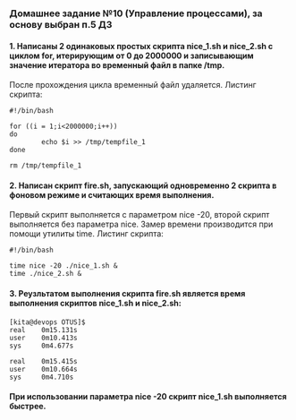 ### Домашнее задание №10 (Управление процессами), за основу выбран п.5 ДЗ
####  1. Написаны 2 одинаковых простых скрипта nice_1.sh и nice_2.sh с циклом for, итерирующим от 0 до 2000000 и записывающим значение итератора во временный файл в папке /tmp.
После прохождения цикла временный файл удаляется. Листинг скрипта:
```console
#!/bin/bash

for ((i = 1;i<2000000;i++))
do
        echo $i >> /tmp/tempfile_1
done

rm /tmp/tempfile_1
```
#### 2. Написан скрипт fire.sh, запускающий одновременно 2 скрипта в фоновом режиме и считающих время выполнения.
Первый скрипт выполняется с параметром nice -20, второй скрипт выполняется без параметра nice. Замер времени производится при помощи утилиты time. Листинг скрипта:
```console
#!/bin/bash

time nice -20 ./nice_1.sh &
time ./nice_2.sh &
```
#### 3. Реузльтатом выполнения скрипта fire.sh является время выполнения скриптов nice_1.sh и nice_2.sh:
```console
[kita@devops OTUS]$
real    0m15.131s
user    0m10.413s
sys     0m4.677s

real    0m15.415s
user    0m10.664s
sys     0m4.710s
```
#### При использовании параметра nice -20 скрипт nice_1.sh выполняется быстрее.
